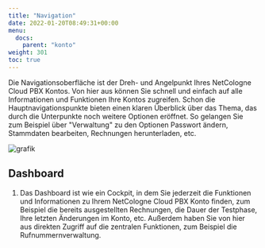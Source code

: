 ```yaml
---
title: "Navigation"
date: 2022-01-20T08:49:31+00:00
menu:
  docs:
    parent: "konto"
weight: 301
toc: true
---
```


Die Navigationsoberfläche ist der Dreh- und Angelpunkt Ihres NetCologne Cloud PBX Kontos. Von hier aus können Sie schnell und einfach auf alle Informationen und Funktionen Ihre Kontos zugreifen. Schon die Hauptnavigationspunkte bieten einen klaren Überblick über das Thema, das durch die Unterpunkte noch weitere Optionen eröffnet. So gelangen Sie zum Beispiel über "Verwaltung" zu den Optionen Passwort ändern, Stammdaten bearbeiten, Rechnungen herunterladen, etc.

![grafik](https://user-images.githubusercontent.com/20154956/150571930-28b85e0b-cd45-472c-85d7-e153aa115f0d.png)

## Dashboard
1. Das Dashboard ist wie ein Cockpit, in dem Sie jederzeit die Funktionen und Informationen zu Ihrem NetCologne Cloud PBX Konto finden, zum Beispiel die bereits ausgestellten Rechnungen, die Dauer der Testphase, Ihre letzten Änderungen im Konto, etc. Außerdem haben Sie von hier aus direkten Zugriff auf die zentralen Funktionen, zum Beispiel die Rufnummernverwaltung.
